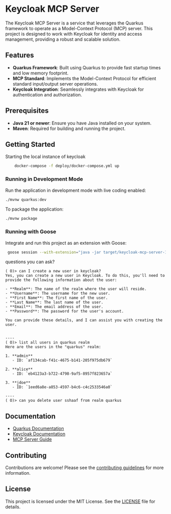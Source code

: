 # Keycloak MCP Server

The Keycloak MCP Server is a service that leverages the Quarkus framework to operate as a Model-Context Protocol (MCP) server. This project is designed to work with Keycloak for identity and access management, providing a robust and scalable solution.

## Features

- **Quarkus Framework**: Built using Quarkus to provide fast startup times and low memory footprint.
- **MCP Standard**: Implements the Model-Context Protocol for efficient standard input/output server operations.
- **Keycloak Integration**: Seamlessly integrates with Keycloak for authentication and authorization.

## Prerequisites

- **Java 21 or newer**: Ensure you have Java installed on your system.
- **Maven**: Required for building and running the project.

## Getting Started

Starting the local instance of keycloak

```bash
    docker-compose -f deploy/docker-compose.yml up
```



### Running in Development Mode

Run the application in development mode with live coding enabled:

```bash
./mvnw quarkus:dev
```
To package the application:

```bash
./mvnw package
```

### Running with Goose

Integrate and run this project as an extension with Goose:

```bash
 goose session --with-extension="java -jar target/keycloak-mcp-server-1.0.0-SNAPSHOT-runner.jar" 
```

questions you can ask?
```
( O)> can I create a new user in keycloak?
Yes, you can create a new user in Keycloak. To do this, you'll need to provide the following information about the user:

- **Realm**: The name of the realm where the user will reside.
- **Username**: The username for the new user.
- **First Name**: The first name of the user.
- **Last Name**: The last name of the user.
- **Email**: The email address of the user.
- **Password**: The password for the user's account.

You can provide these details, and I can assist you with creating the user.


----
( O)> list all users in quarkus realm
Here are the users in the "quarkus" realm:

1. **admin**
   - ID: `af134cab-f41c-4675-b141-205f975db679`

2. **alice**
   - ID: `eb4123a3-b722-4798-9af5-8957f823657a`

3. **jdoe**
   - ID: `1eed6a8e-a853-4597-b4c6-c4c2533546a0`

----
( O)> can you delete user sshaaf from realm quarkus

```



## Documentation

- [Quarkus Documentation](https://quarkus.io/documentation/)
- [Keycloak Documentation](https://www.keycloak.org/documentation.html)
- [MCP Server Guide](https://docs.quarkiverse.io/quarkus-mcp-server/dev/index.html)

## Contributing

Contributions are welcome! Please see the [contributing guidelines](CONTRIBUTING.md) for more information.

## License

This project is licensed under the MIT License. See the [LICENSE](LICENSE.md) file for details.
